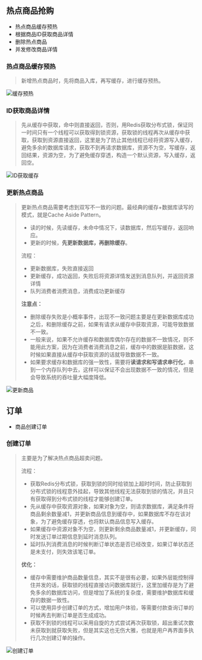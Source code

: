 ## 热点商品抢购

- 热点商品缓存预热
- 根据商品ID获取商品详情
- 删除热点商品
- 并发修改商品详情  

### 热点商品缓存预热

> 新增热点商品时，先将商品入库，再写缓存，进行缓存预热。 

![缓存预热](https://github.com/oub9527/springboot/blob/master/src/main/resources/images/缓存预热.png)

### ID获取商品详情

> 先从缓存中获取，命中则直接返回，否则，用Redis获取分布式锁，保证同一时间只有一个线程可以获取得到锁资源，获取锁的线程再次从缓存中获取，获取到资源直接返回，这里是为了防止其他线程已经将资源写入缓存，避免多余的数据库请求，获取不到再请求数据库，资源不为空，写缓存，返回结果，资源为空，为了避免缓存穿透，构造一个默认资源，写入缓存，返回空。

![ID获取缓存](https://github.com/oub9527/springboot/blob/master/src/main/resources/images/ID获取缓存.png)

### 更新热点商品

> 更新热点商品需要考虑到双写不一致的问题。最经典的缓存+数据库读写的模式，就是Cache Aside Pattern。
>
> - 读的时候，先读缓存，未命中情况下，读数据库，然后写缓存，返回响应。
> - 更新的时候，**先更新数据库，再删除缓存**。  
>
> 流程：
>
> - 更新数据库，失败直接返回
> - 更新缓存，成功返回，失败后将资源详情发送到消息队列，并返回资源详情
> - 队列消费者消费消息，消费成功更新缓存
>
> **注意点：**
>
> - 删除缓存失败是小概率事件，出现不一致问题主要是在更新数据库成功之后，和删除缓存之前，如果有请求从缓存中获取资源，可能导致数据不一致。
> - 一般来说，如果不允许缓存和数据库偶尔存在的数据不一致情况，则不能用此方案，因为在消费者消费消息之前，缓存中的数据是脏数据，这时候如果直接从缓存中获取资源的话就导致数据不一致。
> - 如果要求缓存和数据库的强一致性，需要将**读请求和写请求串行化**，串到一个内存队列中去，这样可以保证不会出现数据不一致的情况，但是会导致系统的吞吐量大幅度降低。

![更新商品](https://github.com/oub9527/springboot/blob/master/src/main/resources/images/更新商品.png)

## 订单

- 商品创建订单

### 创建订单

> 主要是为了解决热点商品超卖问题。
>
> 流程：
>
> - 获取Redis分布式锁，获取到锁的同时给锁加上超时时间，防止获取到分布式锁的线程意外挂起，导致其他线程无法获取到锁的情况，并且只有获取得到分布式锁的线程才能够创建订单。
> - 先从缓存中获取资源对象，如果对象为空，则请求数据库，满足条件将商品剩余数量减1，并更新商品信息到缓存中，如果数据库不存在该对象，为了避免缓存穿透，也将默认商品信息写入缓存。
> - 如果缓存中资源对象不为空，则更新剩余商品数量减1，并更新缓存，同时发送订单过期信息到延时消息队列。
> - 延时队列消费消息的时候判断订单状态是否已经改变，如果订单状态还是未支付，则失效该笔订单。
>
> **优化：**
>
> - 缓存中需要维护商品数量信息，其实不是很有必要，如果外层能控制得住并发的话，获取锁的线程直接访问数据库就行，这里加缓存是为了避免多余的数据库访问，但是增加了系统的复杂度，需要维护数据库和缓存的数据一致性。
> - 可以使用异步创建订单的方式，增加用户体验，等需要付款查询订单的时候再去判断订单是否生成成功。
> - 获取不到锁的线程可以采用自旋的方式尝试再次获取锁，超出重试次数未获取到就获取失败，但是其实这也无伤大雅，也就是用户再界面多执行几次创建订单的操作。

![创建订单](https://github.com/oub9527/springboot/blob/master/src/main/resources/images/创建订单.png)